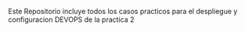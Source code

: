 

Este Repositorio incluye todos los casos practicos para el despliegue y configuracion DEVOPS de la practica 2
